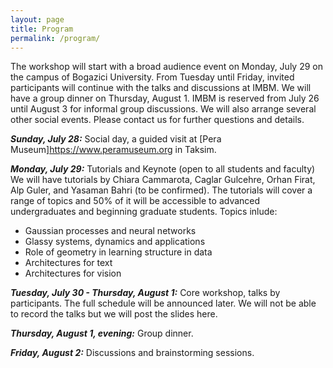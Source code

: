 ```yaml
---
layout: page
title: Program
permalink: /program/
---
```


The workshop will start with a broad audience event on Monday, July 29 on the campus of Bogazici University. From Tuesday until Friday, invited participants will continue with the talks and discussions at IMBM. We will have a group dinner on Thursday, August 1. IMBM is reserved from July 26 until August 3 for informal group discussions. We will also arrange several other social events. Please contact us for further questions and details.    

***Sunday, July 28:*** Social day, a guided visit at [Pera Museum]<https://www.peramuseum.org> in Taksim.

***Monday, July 29:*** Tutorials and Keynote (open to all students and faculty)  
We will have tutorials by Chiara Cammarota, Caglar Gulcehre, Orhan Firat, Alp Guler, and Yasaman Bahri (to be confirmed). The tutorials will cover a range of topics and 50% of it will be accessible to advanced undergraduates and beginning graduate students. Topics inlude:  
- Gaussian processes and neural networks  
- Glassy systems, dynamics and applications  
- Role of geometry in learning structure in data  
- Architectures for text  
- Architectures for vision    

***Tuesday, July 30 - Thursday, August 1:*** Core workshop, talks by participants. The full schedule will be announced later. We will not be able to record the talks but we will post the slides here.    

***Thursday, August 1, evening:*** Group dinner.  

***Friday, August 2:*** Discussions and brainstorming sessions.

